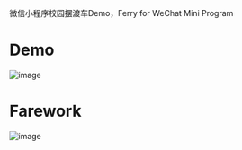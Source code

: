 微信小程序校园摆渡车Demo，Ferry for WeChat Mini Program
# Demo
![image](https://github.com/jiangzeshuo/WechatApp-ferry/assets/51223123/80bcccee-2743-40a7-8efc-48a2fdf3a2c2)

# Farework
![image](https://github.com/jiangzeshuo/WechatApp-ferry/assets/51223123/1d42a2e2-6b46-42c0-bf9c-e30e7f3e22ab)
